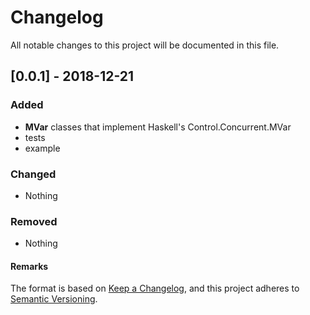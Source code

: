 # Changelog
All notable changes to this project will be documented in this file.


## [0.0.1] - 2018-12-21
### Added
- **MVar** classes that implement Haskell's Control.Concurrent.MVar
- tests
- example
### Changed
- Nothing

### Removed
- Nothing

        
        


#### Remarks

The format is based on [Keep a Changelog](https://keepachangelog.com/en/1.0.0/),
and this project adheres to [Semantic Versioning](https://semver.org/spec/v2.0.0.html).